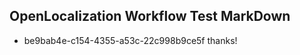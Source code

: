## OpenLocalization Workflow Test MarkDown
* be9bab4e-c154-4355-a53c-22c998b9ce5f thanks!

<!--HONumber=Jul16_HO2-->


